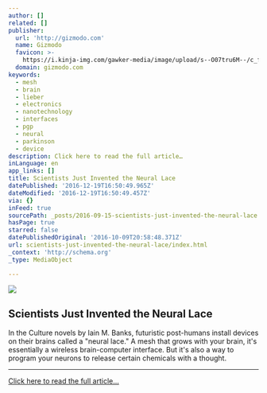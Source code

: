 ```yaml
---
author: []
related: []
publisher:
  url: 'http://gizmodo.com'
  name: Gizmodo
  favicon: >-
    https://i.kinja-img.com/gawker-media/image/upload/s--O07tru6M--/c_fill,fl_progressive,g_center,h_80,q_80,w_80/fdj3buryz5nuzyf2k620.png
  domain: gizmodo.com
keywords:
  - mesh
  - brain
  - lieber
  - electronics
  - nanotechnology
  - interfaces
  - pgp
  - neural
  - parkinson
  - device
description: Click here to read the full article…
inLanguage: en
app_links: []
title: Scientists Just Invented the Neural Lace
datePublished: '2016-12-19T16:50:49.965Z'
dateModified: '2016-12-19T16:50:49.457Z'
via: {}
inFeed: true
sourcePath: _posts/2016-09-15-scientists-just-invented-the-neural-lace.md
hasPage: true
starred: false
datePublishedOriginal: '2016-10-09T20:58:48.371Z'
url: scientists-just-invented-the-neural-lace/index.html
_context: 'http://schema.org'
_type: MediaObject

---
```

<article style=""><img src="https://imgflo.herokuapp.com/graph/vahj1ThiexotieMo/6c9d7290ab196a3113a05d5e1188cd72/noop.jpg?input=https%3A%2F%2Fi.kinja-img.com%2Fgawker-media%2Fimage%2Fupload%2Fs--W6PuRBfh--%2Fc_fill%2Cfl_progressive%2Cg_center%2Ch_450%2Cq_80%2Cw_800%2F1298870262105595053.jpg" /><h1>Scientists Just Invented the Neural Lace</h1><p>In the Culture novels by Iain M. Banks, futuristic post-humans install devices on their brains called a "neural lace." A mesh that grows with your brain, it's essentially a wireless brain-computer interface. But it's also a way to program your neurons to release certain chemicals with a thought.</p></article>

---

[Click here to read the full article...][0]

[0]: http://gizmodo.com/scientists-just-invented-the-neural-lace-1711540938 "Click here to read the full article..."